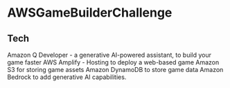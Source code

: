 # AWSGameBuilderChallenge

## Tech 
Amazon Q Developer -  a generative AI-powered assistant, to build your game faster
AWS Amplify - Hosting to deploy a web-based game
Amazon S3 for storing game assets
Amazon DynamoDB to store game data
Amazon Bedrock to add generative AI capabilities.
